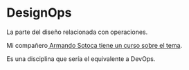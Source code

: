 # DesignOps

La parte del diseño relacionada con operaciones. 

Mi compañero[ Armando Sotoca tiene un curso sobre el tema](https://www.linkedin.com/learning/aprende-designops/aprende-designops).

Es una disciplina que sería el equivalente a DevOps.

